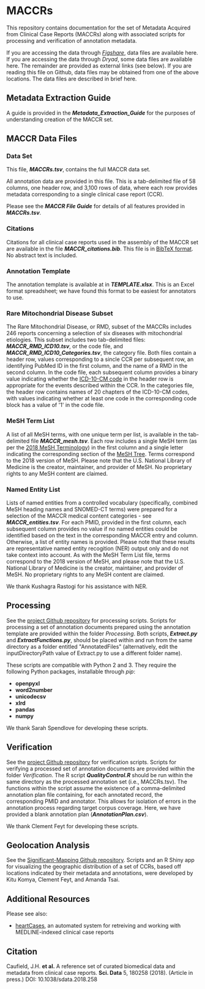 # MACCRs 
This repository contains documentation for the set of Metadata Acquired from Clinical Case Reports (MACCRs) along with associated scripts for processing and verification of annotation metadata.

If you are accessing the data through [*Figshare*](https://doi.org/10.6084/m9.figshare.c.4220324.v2), data files are available here.
If you are accessing the data through *Dryad*, some data files are available here. The remainder are provided as external links (see below). 
If you are reading this file on Github, data files may be obtained from one of the above locations.
The data files are described in brief here.

## Metadata Extraction Guide
A guide is provided in the ***Metadata_Extraction_Guide*** for the purposes of understanding creation of the MACCR set.

## MACCR Data Files
### Data Set
This file, ***MACCRs.tsv***, contains the full MACCR data set.

All annotation data are provided in this file. This is a tab-delimited file of 58 columns, one header row, and 3,100 rows of data, where each row provides metadata corresponding to a single clinical case report (CCR).

Please see the ***MACCR File Guide*** for details of all features provided in ***MACCRs.tsv***.

### Citations
Citations for all clinical case reports used in the assembly of the MACCR set are available in the file ***MACCR_citations.bib***. This file is in [BibTeX format](http://www.bibtex.org/Format/). No abstract text is included.

### Annotation Template
The annotation template is available at in ***TEMPLATE.xlsx***. This is an Excel format spreadsheet; we have found this format to be easiest for annotators to use. 

### Rare Mitochondrial Disease Subset
The Rare Mitochondrial Disease, or RMD, subset of the MACCRs includes 246 reports concerning a selection of six diseases with mitochondrial etiologies. This subset includes two tab-delimited files: ***MACCR_RMD_ICD10.tsv***, or the code file, and ***MACCR_RMD_ICD10_Categories.tsv***, the category file. Both files contain a header row, values corresponding to a sincle CCR per subsequent row, an identifying PubMed ID in the first column, and the name of a RMD in the second column. In the code file, each subsequent column provides a binary value indicating whether the [ICD-10-CM code](https://www.cdc.gov/nchs/icd/icd10cm.htm) in the header row is appropriate for the events described within the CCR. In the categories file, the header row contains names of 20 chapters of the ICD-10-CM codes, with values indicating whether at least one code in the corresponding code block has a value of '1' in the code file.

### MeSH Term List
A list of all MeSH terms, with one unique term per list, is available in the tab-delimited file ***MACCR_mesh.tsv***. Each row includes a single MeSH term (as per the [2018 MeSH Terminology](https://www.nlm.nih.gov/mesh/filelist.html)) in the first column and a single letter indicating the corresponding section of the [MeSH Tree](https://meshb.nlm.nih.gov/treeView). Terms correspond to the 2018 version of MeSH.
Please note that the U.S. National Library of Medicine is the creator, maintainer, and provider of MeSH. No proprietary rights to any MeSH content are claimed.

### Named Entity List
Lists of named entities from a controlled vocabulary (specifically, combined MeSH heading names and SNOMED-CT terms) were prepared for a selection of the MACCR medical content categories - see ***MACCR_entities.tsv***. For each PMID, provided in the first column, each subsequent column provides no value if no named entities could be identified based on the text in the corresponding MACCR entry and column. Otherwise, a list of entity names is provided. Please note that these results are representative named entity recogition (NER) output only and do not take context into account. As with the MeSH Term List file, terms correspond to the 2018 version of MeSH, and please note that the U.S. National Library of Medicine is the creator, maintainer, and provider of MeSH. No proprietary rights to any MeSH content are claimed.

We thank Kushagra Rastogi for his assistance with NER.

## Processing
See the [project Github repository](https://github.com/UCLA-BD2K/MACCRs) for processing scripts.
Scripts for processing a set of annotation documents prepared using the annotation template are provided within the folder *Processing*. Both scripts, ***Extract.py*** and ***ExtractFunctions.py***, should be placed within and run from the same directory as a folder entitled "AnnotatedFiles" (alternatively, edit the inputDirectoryPath value of Extract.py to use a different folder name).

These scripts are compatible with Python 2 and 3. They require the following Python packages, installable through *pip*:
* **openpyxl**
* **word2number**
* **unicodecsv**
* **xlrd**
* **pandas**
* **numpy**

We thank Sarah Spendlove for developing these scripts.

## Verification
See the [project Github repository](https://github.com/UCLA-BD2K/MACCRs) for verification scripts.
Scripts for verifying a processed set of annotation documents are provided within the folder *Verification*. The R script ***QualityControl.R*** should be run within the same directory as the processed annotation set (i.e., MACCRs.tsv). The functions within the script assume the existence of a comma-delimited annotation plan file containing, for each annotated record, the corresponding PMID and annotator. This allows for isolation of errors in the annotation process regarding target corpus coverage. Here, we have provided a blank annotation plan (***AnnotationPlan.csv***).

We thank Clement Feyt for developing these scripts.

## Geolocation Analysis
See the [Significant-Mapping Github repository](https://github.com/UCLA-BD2K/Significant-Mapping).
Scripts and an R Shiny app for visualizing the geographic distribution of a set of CCRs, based off locations indicated by their metadata and annotations, were developed by Kitu Komya, Clement Feyt, and Amanda Tsai.

## Additional Resources
Please see also:
* [heartCases](https://github.com/caufieldjh/heartCases), an automated system for retreiving and working with MEDLINE-indexed clinical case reports

## Citation
Caufield, J.H. **et al.** A reference set of curated biomedical data and metadata from clinical case reports. **Sci. Data** 5, 180258 (2018). (Article in press.) DOI: 10.1038/sdata.2018.258
